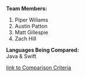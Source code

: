 **Team Members:** <br>
  1. Piper Wiliams <br>
  2. Austin Patton <br>
  3. Matt Gillespie <br>
  4. Zach Hill <br>

**Languages Being Compared:** <br>
  Java & Swift <br>

[link to Comparison Criteria](https://github.com/pswnr9/Java-Final-Project-/blob/master/second.md)
